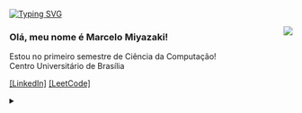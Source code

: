 [![Typing SVG](https://readme-typing-svg.demolab.com?font=Fira+Code&pause=1000&color=F7F7F7&width=435&lines=Seja+bem+vindo!;Sou+Marcelo+Miyazaki+%3A+%7D)](https://git.io/typing-svg)

<img align='right' src="https://github-readme-stats.vercel.app/api/top-langs/?username=marcelomiyazaki&theme=dark&card_width=500">


### Olá, meu nome é Marcelo Miyazaki!

<p>Estou no primeiro semestre de Ciência da Computação!<br/> Centro Universitário de Brasília</p>

[[LinkedIn]](https://www.linkedin.com/in/marcelo-henrique-miyazaki-5931b4365)
[[LeetCode]](https://leetcode.com/u/malcom02/)

<details>
<summary></summary>
  
\
Ache o meu tesouro!🕵️‍♂️
  
[[tesouro]](https://media.licdn.com/dms/image/v2/D4D22AQGzUbcSj3eUGw/feedshare-shrink_800/feedshare-shrink_800/0/1705501427322?e=2147483647&v=beta&t=z4VFCfqHKRwzrQq8V2430izawWn2t48LPDnFk2Z5L08)
[[tesouro]](https://media.licdn.com/dms/image/v2/D4D22AQGzUbcSj3eUGw/feedshare-shrink_800/feedshare-shrink_800/0/1705501427322?e=2147483647&v=beta&t=z4VFCfqHKRwzrQq8V2430izawWn2t48LPDnFk2Z5L08)
[[tesouro]](https://media.licdn.com/dms/image/v2/D4D22AQGzUbcSj3eUGw/feedshare-shrink_800/feedshare-shrink_800/0/1705501427322?e=2147483647&v=beta&t=z4VFCfqHKRwzrQq8V2430izawWn2t48LPDnFk2Z5L08)
[[tesouro]](https://media.licdn.com/dms/image/v2/D4D22AQGzUbcSj3eUGw/feedshare-shrink_800/feedshare-shrink_800/0/1705501427322?e=2147483647&v=beta&t=z4VFCfqHKRwzrQq8V2430izawWn2t48LPDnFk2Z5L08)
[[tesouro]](https://media.licdn.com/dms/image/v2/D4D22AQGzUbcSj3eUGw/feedshare-shrink_800/feedshare-shrink_800/0/1705501427322?e=2147483647&v=beta&t=z4VFCfqHKRwzrQq8V2430izawWn2t48LPDnFk2Z5L08)
[[tesouro]](https://media.licdn.com/dms/image/v2/D4D22AQGzUbcSj3eUGw/feedshare-shrink_800/feedshare-shrink_800/0/1705501427322?e=2147483647&v=beta&t=z4VFCfqHKRwzrQq8V2430izawWn2t48LPDnFk2Z5L08)
[[tesouro]](https://media.licdn.com/dms/image/v2/D4D22AQGzUbcSj3eUGw/feedshare-shrink_800/feedshare-shrink_800/0/1705501427322?e=2147483647&v=beta&t=z4VFCfqHKRwzrQq8V2430izawWn2t48LPDnFk2Z5L08)

[[tesouro]](https://media.licdn.com/dms/image/v2/D4D22AQGzUbcSj3eUGw/feedshare-shrink_800/feedshare-shrink_800/0/1705501427322?e=2147483647&v=beta&t=z4VFCfqHKRwzrQq8V2430izawWn2t48LPDnFk2Z5L08)
[[tesouro]](https://marcelo-miyazaki.itch.io/setmind-cup-2020-marcelo-h-miyazaki)
[[tesouro]](https://media.licdn.com/dms/image/v2/D4D22AQGzUbcSj3eUGw/feedshare-shrink_800/feedshare-shrink_800/0/1705501427322?e=2147483647&v=beta&t=z4VFCfqHKRwzrQq8V2430izawWn2t48LPDnFk2Z5L08)
[[tesouro]](https://media.licdn.com/dms/image/v2/D4D22AQGzUbcSj3eUGw/feedshare-shrink_800/feedshare-shrink_800/0/1705501427322?e=2147483647&v=beta&t=z4VFCfqHKRwzrQq8V2430izawWn2t48LPDnFk2Z5L08)
[[tesouro]](https://media.licdn.com/dms/image/v2/D4D22AQGzUbcSj3eUGw/feedshare-shrink_800/feedshare-shrink_800/0/1705501427322?e=2147483647&v=beta&t=z4VFCfqHKRwzrQq8V2430izawWn2t48LPDnFk2Z5L08)
[[tesouro]](https://media.licdn.com/dms/image/v2/D4D22AQGzUbcSj3eUGw/feedshare-shrink_800/feedshare-shrink_800/0/1705501427322?e=2147483647&v=beta&t=z4VFCfqHKRwzrQq8V2430izawWn2t48LPDnFk2Z5L08)
[[tesouro]](https://media.licdn.com/dms/image/v2/D4D22AQGzUbcSj3eUGw/feedshare-shrink_800/feedshare-shrink_800/0/1705501427322?e=2147483647&v=beta&t=z4VFCfqHKRwzrQq8V2430izawWn2t48LPDnFk2Z5L08)

[[tesouro]](https://media.licdn.com/dms/image/v2/D4D22AQGzUbcSj3eUGw/feedshare-shrink_800/feedshare-shrink_800/0/1705501427322?e=2147483647&v=beta&t=z4VFCfqHKRwzrQq8V2430izawWn2t48LPDnFk2Z5L08)
[[tesouro]](https://media.licdn.com/dms/image/v2/D4D22AQGzUbcSj3eUGw/feedshare-shrink_800/feedshare-shrink_800/0/1705501427322?e=2147483647&v=beta&t=z4VFCfqHKRwzrQq8V2430izawWn2t48LPDnFk2Z5L08)
[[tesouro]](https://media.licdn.com/dms/image/v2/D4D22AQGzUbcSj3eUGw/feedshare-shrink_800/feedshare-shrink_800/0/1705501427322?e=2147483647&v=beta&t=z4VFCfqHKRwzrQq8V2430izawWn2t48LPDnFk2Z5L08)
[[tesouro]](https://media.licdn.com/dms/image/v2/D4D22AQGzUbcSj3eUGw/feedshare-shrink_800/feedshare-shrink_800/0/1705501427322?e=2147483647&v=beta&t=z4VFCfqHKRwzrQq8V2430izawWn2t48LPDnFk2Z5L08)
[[tesouro]](https://media.licdn.com/dms/image/v2/D4D22AQGzUbcSj3eUGw/feedshare-shrink_800/feedshare-shrink_800/0/1705501427322?e=2147483647&v=beta&t=z4VFCfqHKRwzrQq8V2430izawWn2t48LPDnFk2Z5L08)
[[tesouro]](https://media.licdn.com/dms/image/v2/D4D22AQGzUbcSj3eUGw/feedshare-shrink_800/feedshare-shrink_800/0/1705501427322?e=2147483647&v=beta&t=z4VFCfqHKRwzrQq8V2430izawWn2t48LPDnFk2Z5L08)
[[tesouro]](https://media.licdn.com/dms/image/v2/D4D22AQGzUbcSj3eUGw/feedshare-shrink_800/feedshare-shrink_800/0/1705501427322?e=2147483647&v=beta&t=z4VFCfqHKRwzrQq8V2430izawWn2t48LPDnFk2Z5L08)

[[tesouro]](https://media.licdn.com/dms/image/v2/D4D22AQGzUbcSj3eUGw/feedshare-shrink_800/feedshare-shrink_800/0/1705501427322?e=2147483647&v=beta&t=z4VFCfqHKRwzrQq8V2430izawWn2t48LPDnFk2Z5L08)
[[tesouro]](https://media.licdn.com/dms/image/v2/D4D22AQGzUbcSj3eUGw/feedshare-shrink_800/feedshare-shrink_800/0/1705501427322?e=2147483647&v=beta&t=z4VFCfqHKRwzrQq8V2430izawWn2t48LPDnFk2Z5L08)
[[tesouro]](https://media.licdn.com/dms/image/v2/D4D22AQGzUbcSj3eUGw/feedshare-shrink_800/feedshare-shrink_800/0/1705501427322?e=2147483647&v=beta&t=z4VFCfqHKRwzrQq8V2430izawWn2t48LPDnFk2Z5L08)
[[tesouro]](https://media.licdn.com/dms/image/v2/D4D22AQGzUbcSj3eUGw/feedshare-shrink_800/feedshare-shrink_800/0/1705501427322?e=2147483647&v=beta&t=z4VFCfqHKRwzrQq8V2430izawWn2t48LPDnFk2Z5L08)
[[tesouro]](https://media.licdn.com/dms/image/v2/D4D22AQGzUbcSj3eUGw/feedshare-shrink_800/feedshare-shrink_800/0/1705501427322?e=2147483647&v=beta&t=z4VFCfqHKRwzrQq8V2430izawWn2t48LPDnFk2Z5L08)
[[tesouro]](https://media.licdn.com/dms/image/v2/D4D22AQGzUbcSj3eUGw/feedshare-shrink_800/feedshare-shrink_800/0/1705501427322?e=2147483647&v=beta&t=z4VFCfqHKRwzrQq8V2430izawWn2t48LPDnFk2Z5L08)
[[tesouro]](https://media.licdn.com/dms/image/v2/D4D22AQGzUbcSj3eUGw/feedshare-shrink_800/feedshare-shrink_800/0/1705501427322?e=2147483647&v=beta&t=z4VFCfqHKRwzrQq8V2430izawWn2t48LPDnFk2Z5L08)

[[tesouro]](https://media.licdn.com/dms/image/v2/D4D22AQGzUbcSj3eUGw/feedshare-shrink_800/feedshare-shrink_800/0/1705501427322?e=2147483647&v=beta&t=z4VFCfqHKRwzrQq8V2430izawWn2t48LPDnFk2Z5L08)
[[tesouro]](https://media.licdn.com/dms/image/v2/D4D22AQGzUbcSj3eUGw/feedshare-shrink_800/feedshare-shrink_800/0/1705501427322?e=2147483647&v=beta&t=z4VFCfqHKRwzrQq8V2430izawWn2t48LPDnFk2Z5L08)
[[tesouro]](https://media.licdn.com/dms/image/v2/D4D22AQGzUbcSj3eUGw/feedshare-shrink_800/feedshare-shrink_800/0/1705501427322?e=2147483647&v=beta&t=z4VFCfqHKRwzrQq8V2430izawWn2t48LPDnFk2Z5L08)
[[tesouro]](https://media.licdn.com/dms/image/v2/D4D22AQGzUbcSj3eUGw/feedshare-shrink_800/feedshare-shrink_800/0/1705501427322?e=2147483647&v=beta&t=z4VFCfqHKRwzrQq8V2430izawWn2t48LPDnFk2Z5L08)
[[tesouro]](https://media.licdn.com/dms/image/v2/D4D22AQGzUbcSj3eUGw/feedshare-shrink_800/feedshare-shrink_800/0/1705501427322?e=2147483647&v=beta&t=z4VFCfqHKRwzrQq8V2430izawWn2t48LPDnFk2Z5L08)
[[tesouro]](https://media.licdn.com/dms/image/v2/D4D22AQGzUbcSj3eUGw/feedshare-shrink_800/feedshare-shrink_800/0/1705501427322?e=2147483647&v=beta&t=z4VFCfqHKRwzrQq8V2430izawWn2t48LPDnFk2Z5L08)
[[tesouro]](https://media.licdn.com/dms/image/v2/D4D22AQGzUbcSj3eUGw/feedshare-shrink_800/feedshare-shrink_800/0/1705501427322?e=2147483647&v=beta&t=z4VFCfqHKRwzrQq8V2430izawWn2t48LPDnFk2Z5L08)

</details>
